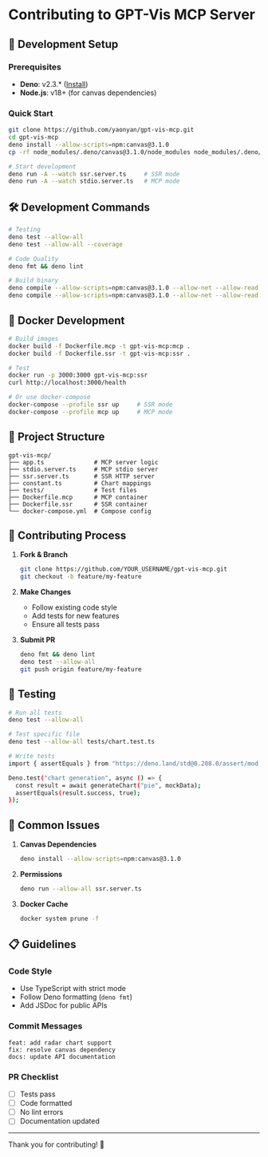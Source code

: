# Contributing to GPT-Vis MCP Server

## 🚀 Development Setup

### Prerequisites

- **Deno**: v2.3.\*
  ([Install](https://deno.land/manual/getting_started/installation))
- **Node.js**: v18+ (for canvas dependencies)

### Quick Start

```bash
git clone https://github.com/yaonyan/gpt-vis-mcp.git
cd gpt-vis-mcp
deno install --allow-scripts=npm:canvas@3.1.0
cp -rf node_modules/.deno/canvas@3.1.0/node_modules node_modules/.deno/canvas@2.11.2/

# Start development
deno run -A --watch ssr.server.ts     # SSR mode
deno run -A --watch stdio.server.ts   # MCP mode
```

## 🛠️ Development Commands

```bash
# Testing
deno test --allow-all
deno test --allow-all --coverage

# Code Quality
deno fmt && deno lint

# Build binary
deno compile --allow-scripts=npm:canvas@3.1.0 --allow-net --allow-read --allow-write --allow-env --output bin/gpt-vis-mcp-ssr ssr.server.ts
deno compile --allow-scripts=npm:canvas@3.1.0 --allow-net --allow-read --allow-write --allow-env --output bin/gpt-vis-mcp-stdio stdio.server.ts
```

## 🐳 Docker Development

```bash
# Build images
docker build -f Dockerfile.mcp -t gpt-vis-mcp:mcp .
docker build -f Dockerfile.ssr -t gpt-vis-mcp:ssr .

# Test
docker run -p 3000:3000 gpt-vis-mcp:ssr
curl http://localhost:3000/health

# Or use docker-compose
docker-compose --profile ssr up     # SSR mode
docker-compose --profile mcp up     # MCP mode
```

## 📁 Project Structure

```
gpt-vis-mcp/
├── app.ts              # MCP server logic
├── stdio.server.ts     # MCP stdio server
├── ssr.server.ts       # SSR HTTP server
├── constant.ts         # Chart mappings
├── tests/              # Test files
├── Dockerfile.mcp      # MCP container
├── Dockerfile.ssr      # SSR container
└── docker-compose.yml  # Compose config
```

## 🤝 Contributing Process

1. **Fork & Branch**

   ```bash
   git clone https://github.com/YOUR_USERNAME/gpt-vis-mcp.git
   git checkout -b feature/my-feature
   ```

2. **Make Changes**

   - Follow existing code style
   - Add tests for new features
   - Ensure all tests pass

3. **Submit PR**
   ```bash
   deno fmt && deno lint
   deno test --allow-all
   git push origin feature/my-feature
   ```

## 🧪 Testing

```bash
# Run all tests
deno test --allow-all

# Test specific file
deno test --allow-all tests/chart.test.ts

# Write tests
import { assertEquals } from "https://deno.land/std@0.208.0/assert/mod.ts";

Deno.test("chart generation", async () => {
  const result = await generateChart("pie", mockData);
  assertEquals(result.success, true);
});
```

## 🐛 Common Issues

1. **Canvas Dependencies**

   ```bash
   deno install --allow-scripts=npm:canvas@3.1.0
   ```

2. **Permissions**

   ```bash
   deno run --allow-all ssr.server.ts
   ```

3. **Docker Cache**
   ```bash
   docker system prune -f
   ```

## 📋 Guidelines

### Code Style

- Use TypeScript with strict mode
- Follow Deno formatting (`deno fmt`)
- Add JSDoc for public APIs

### Commit Messages

```
feat: add radar chart support
fix: resolve canvas dependency
docs: update API documentation
```

### PR Checklist

- [ ] Tests pass
- [ ] Code formatted
- [ ] No lint errors
- [ ] Documentation updated

---

Thank you for contributing! 🎉
